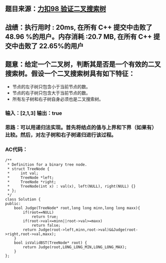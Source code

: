 ## 题目来源：[力扣98 验证二叉搜索树](https://leetcode-cn.com/problems/validate-binary-search-tree/)

## 战绩：执行用时 : 20ms, 在所有 C++ 提交中击败了48.96 %的用户。内存消耗 :20.7 MB, 在所有 C++ 提交中击败了 22.65%的用户

## 题意：给定一个二叉树，判断其是否是一个有效的二叉搜索树。假设一个二叉搜索树具有如下特征：
  - 节点的左子树只包含小于当前节点的数。
  - 节点的右子树只包含大于当前节点的数。
  - 所有左子树和右子树自身必须也是二叉搜索树。

### 输入：[2,1,3] 输出：true

### 思路：可以用递归法实现。首先将结点的值与上界和下界（如果有）比较。然后，对左子树和右子树递归进行该过程。

### AC代码：

```
/**
 * Definition for a binary tree node.
 * struct TreeNode {
 *     int val;
 *     TreeNode *left;
 *     TreeNode *right;
 *     TreeNode(int x) : val(x), left(NULL), right(NULL) {}
 * };
 */
class Solution {
public:
    bool Judge(TreeNode* root,long long minn,long long maxx){
        if(root==NULL)
            return true;
        if(root->val<=minn||root->val>=maxx)
            return false;
        return Judge(root->left,minn,root->val)&&Judge(root->right,root->val,maxx);        
    }
    bool isValidBST(TreeNode* root) {
        return Judge(root,LONG_LONG_MIN,LONG_LONG_MAX);
    }
};
```

